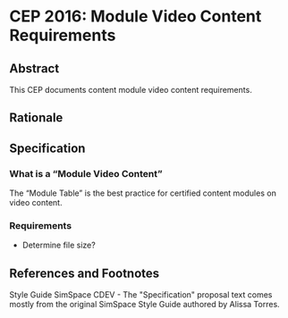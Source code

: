 # CEP 2016: Module Video Content Requirements


## Abstract

This CEP documents content module video content requirements.


## Rationale

## Specification

### What is a “Module Video Content”

The “Module Table” is the best practice for certified content modules on video content.

### Requirements

* Determine file size?

## References and Footnotes

Style Guide SimSpace CDEV - The "Specification" proposal text comes mostly from the original SimSpace Style Guide authored by Alissa Torres.
